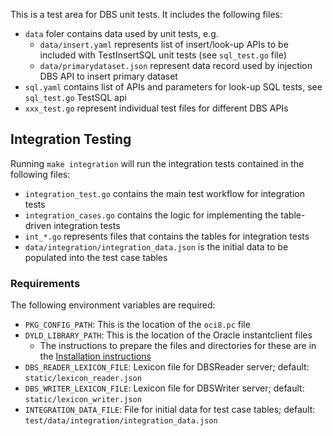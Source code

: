 This is a test area for DBS unit tests. It includes the following files:
- `data` foler contains data used by unit tests, e.g.
  - `data/insert.yaml` represents list of insert/look-up APIs to be included with
  TestInsertSQL unit tests (see `sql_test.go` file)
  - `data/primarydataset.json` represent data record used by injection
  DBS API to insert primary dataset
- `sql.yaml` contains list of APIs and parameters for look-up SQL tests, see
`sql_test.go` TestSQL api
- `xxx_test.go` represent individual test files for different DBS APIs

## Integration Testing
Running `make integration` will run the integration tests contained in the following files:
- `integration_test.go` contains the main test workflow for integration tests
- `integration_cases.go` contains the logic for implementing the table-driven integration tests
- `int_*.go` represents files that contains the tables for integration tests
- `data/integration/integration_data.json` is the initial data to be populated into the test case tables

### Requirements
The following environment variables are required:
- `PKG_CONFIG_PATH`: This is the location of the `oci8.pc` file
- `DYLD_LIBRARY_PATH`: This is the location of the Oracle instantclient files
  - The instructions to prepare the files and directories for these are in the [Installation instructions](docs/Installation.md)
- `DBS_READER_LEXICON_FILE`: Lexicon file for DBSReader server; default: `static/lexicon_reader.json`
- `DBS_WRITER_LEXICON_FILE`: Lexicon file for DBSWriter server; default: `static/lexicon_writer.json`
- `INTEGRATION_DATA_FILE`: File for initial data for test case tables; default: `test/data/integration/integration_data.json`